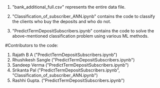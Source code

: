 1. "bank_additional_full.csv" represents the entire data file.

2. "Classification_of_subscriber_ANN.ipynb" contains the code to classify the clients who buy the deposits and who do not.

3. "PredictTermDepositSubscribers.ipynb" contains the code to solve the above-mentioned classification problem using various ML methods.

#Contributors to the code:
1. Rajath B A ("PredictTermDepositSubscribers.ipynb")
2. Rhushikesh Sangle ("PredictTermDepositSubscribers.ipynb")
3. Sandeep Verma ("PredictTermDepositSubscribers.ipynb")
4. Srikanta Pal ("PredictTermDepositSubscribers.ipynb", "Classification_of_subscriber_ANN.ipynb")
5. Rashhi Gupta. ("PredictTermDepositSubscribers.ipynb")

